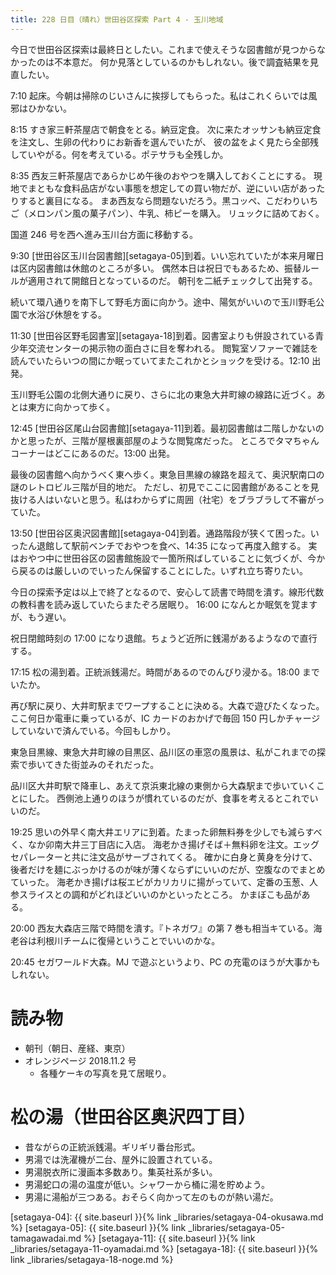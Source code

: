 ```yaml
---
title: 228 日目（晴れ）世田谷区探索 Part 4 - 玉川地域
---
```


今日で世田谷区探索は最終日としたい。これまで使えそうな図書館が見つからなかったのは不本意だ。
何か見落としているのかもしれない。後で調査結果を見直したい。

7:10 起床。今朝は掃除のじいさんに挨拶してもらった。私はこれくらいでは風邪はひかない。

8:15 すき家三軒茶屋店で朝食をとる。納豆定食。
次に来たオッサンも納豆定食を注文し、生卵の代わりにお新香を選んでいたが、
彼の盆をよく見たら全部残していやがる。何を考えている。ポテサラも全残しか。

8:35 西友三軒茶屋店であらかじめ午後のおやつを購入しておくことにする。
現地でまともな食料品店がない事態を想定しての買い物だが、逆にいい店があったりすると裏目になる。
まあ西友なら問題ないだろう。黒コッペ、こだわりいちご（メロンパン風の菓子パン）、牛乳、柿ピーを購入。
リュックに詰めておく。

国道 246 号を西へ進み玉川台方面に移動する。

9:30 [世田谷区玉川台図書館][setagaya-05]到着。いい忘れていたが本来月曜日は区内図書館は休館のところが多い。
偶然本日は祝日でもあるため、振替ルールが適用されて開館日となっているのだ。
朝刊を二紙チェックして出発する。

続いて環八通りを南下して野毛方面に向かう。途中、陽気がいいので玉川野毛公園で水浴び休憩をする。

11:30 [世田谷区野毛図書室][setagaya-18]到着。図書室よりも併設されている青少年交流センターの掲示物の面白さに目を奪われる。
閲覧室ソファーで雑誌を読んでいたらいつの間にか眠っていてまたこれかとショックを受ける。12:10 出発。

玉川野毛公園の北側大通りに戻り、さらに北の東急大井町線の線路に近づく。あとは東方に向かって歩く。

12:45 [世田谷区尾山台図書館][setagaya-11]到着。最初図書館は二階しかないのかと思ったが、三階が屋根裏部屋のような閲覧席だった。
ところでタマちゃんコーナーはどこにあるのだ。13:00 出発。

最後の図書館へ向かうべく東へ歩く。東急目黒線の線路を超えて、奥沢駅南口の謎のレトロビル三階が目的地だ。
ただし、初見でここに図書館があることを見抜ける人はいないと思う。私はわからずに周囲（社宅）をブラブラして不審がっていた。

13:50 [世田谷区奥沢図書館][setagaya-04]到着。通路階段が狭くて困った。いったん退館して駅前ベンチでおやつを食べ、14:35 になって再度入館する。
実はおやつ中に世田谷区の図書館施設で一箇所飛ばしていることに気づくが、今から戻るのは厳しいのでいったん保留することにした。いずれ立ち寄りたい。

今日の探索予定は以上で終了となるので、安心して読書で時間を潰す。線形代数の教科書を読み返していたらまたぞろ居眠り。
16:00 になんとか眠気を覚ますが、もう遅い。

祝日閉館時刻の 17:00 になり退館。ちょうど近所に銭湯があるようなので直行する。

17:15 松の湯到着。正統派銭湯だ。時間があるのでのんびり浸かる。18:00 までいたか。

再び駅に戻り、大井町駅までワープすることに決める。大森で遊びたくなった。
ここ何日か電車に乗っているが、IC カードのおかげで毎回 150 円しかチャージしていないで済んでいる。今回もしかり。

東急目黒線、東急大井町線の目黒区、品川区の車窓の風景は、私がこれまでの探索で歩いてきた街並みのそれだった。

品川区大井町駅で降車し、あえて京浜東北線の東側から大森駅まで歩いていくことにした。
西側池上通りのほうが慣れているのだが、食事を考えるとこれでいいのだ。

19:25 思いの外早く南大井エリアに到着。たまった卵無料券を少しでも減らすべく、なか卯南大井三丁目店に入店。
海老かき揚げそば＋無料卵を注文。エッグセパレーターと共に注文品がサーブされてくる。
確かに白身と黄身を分けて、後者だけを麺にぶっかけるのが味が薄くならずにいいのだが、空腹なのでまとめていった。
海老かき揚げは桜エビがカリカリに揚がっていて、定番の玉葱、人参スライスとの調和がどれほどいいのかといったところ。
かまぼこも品がある。

20:00 西友大森店三階で時間を潰す。『トネガワ』の第 7 巻も相当キている。海老谷は利根川チームに復帰ということでいいのかな。

20:45 セガワールド大森。MJ で遊ぶというより、PC の充電のほうが大事かもしれない。

# 読み物

* 朝刊（朝日、産経、東京）
* オレンジページ 2018.11.2 号
  * 各種ケーキの写真を見て居眠り。

# 松の湯（世田谷区奥沢四丁目）

* 昔ながらの正統派銭湯。ギリギリ番台形式。
* 男湯では洗濯機が二台、屋外に設置されている。
* 男湯脱衣所に漫画本多数あり。集英社系が多い。
* 男湯蛇口の湯の温度が低い。シャワーから桶に湯を貯めよう。
* 男湯に湯船が三つある。おそらく向かって左のものが熱い湯だ。

[setagaya-04]: {{ site.baseurl }}{% link _libraries/setagaya-04-okusawa.md %}
[setagaya-05]: {{ site.baseurl }}{% link _libraries/setagaya-05-tamagawadai.md %}
[setagaya-11]: {{ site.baseurl }}{% link _libraries/setagaya-11-oyamadai.md %}
[setagaya-18]: {{ site.baseurl }}{% link _libraries/setagaya-18-noge.md %}
